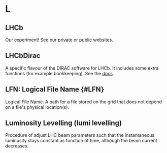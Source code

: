 # L

## LHCb

Our experiment!
See our [private](http://lhcb.web.cern.ch/lhcb/) or [public](http://lhcb-public.web.cern.ch/lhcb-public/) websites.

## LHCbDirac

A specific flavour of the DIRAC software for LHCb. It includes some extra functions (for example bookkeeping). See the [docs](https://lhcb-dirac.readthedocs.io/en/latest/).

## LFN: Logical File Name {#LFN}

Logical File Name. A path for a file stored on the grid that does not depend on a file's physical location(s).

## Luminosity Levelling (lumi levelling)

Procedure of adjust LHC beam parameters such that the instantaneous luminosity stays constant as function of time, although the beam current decreases.
